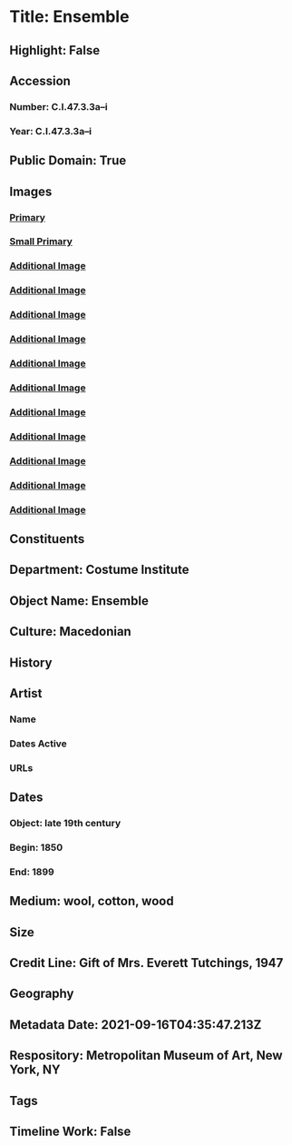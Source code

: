 # Title: Ensemble
## Highlight: False
## Accession
### Number: C.I.47.3.3a–i
### Year: C.I.47.3.3a–i
## Public Domain: True
## Images
### [Primary](https://images.metmuseum.org/CRDImages/ci/original/CI47.3.3ac_F.jpg)
### [Small Primary](https://images.metmuseum.org/CRDImages/ci/web-large/CI47.3.3ac_F.jpg)
### [Additional Image](https://images.metmuseum.org/CRDImages/ci/original/CI47.3.3ac_B.jpg)
### [Additional Image](https://images.metmuseum.org/CRDImages/ci/original/CI47.3.3ac_S.jpg)
### [Additional Image](https://images.metmuseum.org/CRDImages/ci/original/CI47.3.3a_F.jpg)
### [Additional Image](https://images.metmuseum.org/CRDImages/ci/original/CI47.3.3b_F.jpg)
### [Additional Image](https://images.metmuseum.org/CRDImages/ci/original/CI47.3.3b_B.jpg)
### [Additional Image](https://images.metmuseum.org/CRDImages/ci/original/CI47.3.3b_d.jpg)
### [Additional Image](https://images.metmuseum.org/CRDImages/ci/original/CI47.3.3d.jpg)
### [Additional Image](https://images.metmuseum.org/CRDImages/ci/original/CI47.3.3ef.jpg)
### [Additional Image](https://images.metmuseum.org/CRDImages/ci/original/CI47.3.3gh_F.jpg)
### [Additional Image](https://images.metmuseum.org/CRDImages/ci/original/CI47.3.3gh_B.jpg)
### [Additional Image](https://images.metmuseum.org/CRDImages/ci/original/CI47.3.3i.jpg)
## Constituents
## Department: Costume Institute
## Object Name: Ensemble
## Culture: Macedonian
## History
## Artist
### Name
### Dates Active
### URLs
## Dates
### Object: late 19th century
### Begin: 1850
### End: 1899
## Medium: wool, cotton, wood
## Size
## Credit Line: Gift of Mrs. Everett Tutchings, 1947
## Geography
## Metadata Date: 2021-09-16T04:35:47.213Z
## Respository: Metropolitan Museum of Art, New York, NY
## Tags
## Timeline Work: False